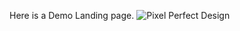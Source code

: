 Here is a Demo Landing page. 
![Pixel Perfect Design](https://github.com/user-attachments/assets/eca643a8-1100-49de-b652-225ae71a8790)
